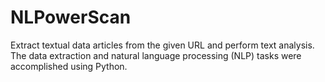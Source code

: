 # NLPowerScan
 Extract textual data articles from the given URL and perform text analysis.
 The data extraction and natural language processing (NLP) tasks were accomplished using Python.
